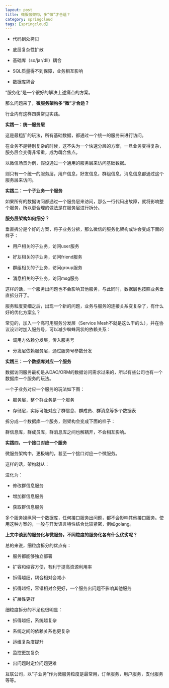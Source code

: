 ```yaml
---
layout: post
title: 微服务架构，多“微”才合适？
category: springcloud
tags: [springcloud]
---
```



*   代码到处拷贝

*   底层复杂性扩散

*   基础库（so/jar/dll）耦合

*   SQL质量得不到保障，业务相互影响

*   数据库耦合

“服务化”是一个很好的解决上述痛点的方案。

那么问题来了，**微服务架构多“微”才合适？**

行业内有这样四类常见实践。

**实践一：统一服务层**

这是最粗犷的玩法，所有基础数据，都通过一个统一的服务来进行访问。

在业务不是特别复杂的时候，这不失为一个快速分层的方案，一旦业务变得复杂，服务层会变得非常重，成为耦合焦点。

以微信场景为例，假设通过一个通用的服务层来访问基础数据。

则只有一个统一的服务层，用户信息，好友信息，群组信息，消息信息都通过这个服务层来访问。

**实践二：一个子业务一个服务**

如果所有的数据访问都通过一个服务层来访问，那么一行代码出故障，就将影响整个服务，所以更合理的做法是在服务层进行拆分。

**服务层架构如何细分？**

垂直拆分是个好的方案，将子业务分拆，那么微信的服务化架构或许会变成下面的样子：

*   用户相关的子业务，访问user服务 

*   好友相关的子业务，访问friend服务

*   群组相关的子业务，访问group服务

*   消息相关的子业务，访问msg服务

这样的话，一个服务出问题也不会影响其他服务，与此同时，数据层也按照业务垂直拆分开了。

服务粒度变细之后，出现一个新的问题，业务与服务的连接关系变复杂了，有什么好的优化方案么？

常见的，加入一个高可用服务分发层（Service Mesh不就是这么干的么），并在协议设计时加入服务号，可以减少蜘蛛网状的依赖关系：

*   调用方依赖分发层，传入服务号

*   分发层依赖服务层，通过服务号参数分发

**实践三：一个数据库对应一个服务**

数据访问服务最初是从DAO/ORM的数据访问需求过来的，所以有些公司也有一个数据库一个服务的玩法。

一个子业务对应一个服务的玩法如下图：

*   服务层，整个群业务是一个服务

*   存储层，实际可能对应了群信息、群成员、群消息等多个数据表

拆分成一个数据库一个服务，则架构会变成下面的样子：

群信息库，群成员库，群消息库之间也解耦开，不会相互影响。

**实践四，一个接口对应一个服务**

微服务架构中，更极端的，甚至一个接口对应一个微服务。

这样的话，架构就从：

进化为：

*   修改群信息服务

*   增加群信息服务

*   获取群信息服务

多个服务操纵同一个数据库，任何接口服务出问题，都不会影响其他接口服务。使用这种方案的，一般与开发语言特性结合比较紧密，例如golang。

**上文中谈到的服务化与微服务，不同粒度的服务化各有什么优劣呢？**

总的来说，细粒度拆分的优点有：

*   服务都能够独立部署

*   扩容和缩容方便，有利于提高资源利用率

*   拆得越细，耦合相对会减小

*   拆得越细，容错相对会更好，一个服务出问题不影响其他服务

*   扩展性更好

细粒度拆分的不足也很明显：

*   拆得越细，系统越复杂

*   系统之间的依赖关系也更复杂

*   运维复杂度提升

*   监控更加复杂

*   出问题时定位问题更难

互联公司，以“子业务”作为微服务粒度是最常用，订单服务，用户服务，支付服务等等。

